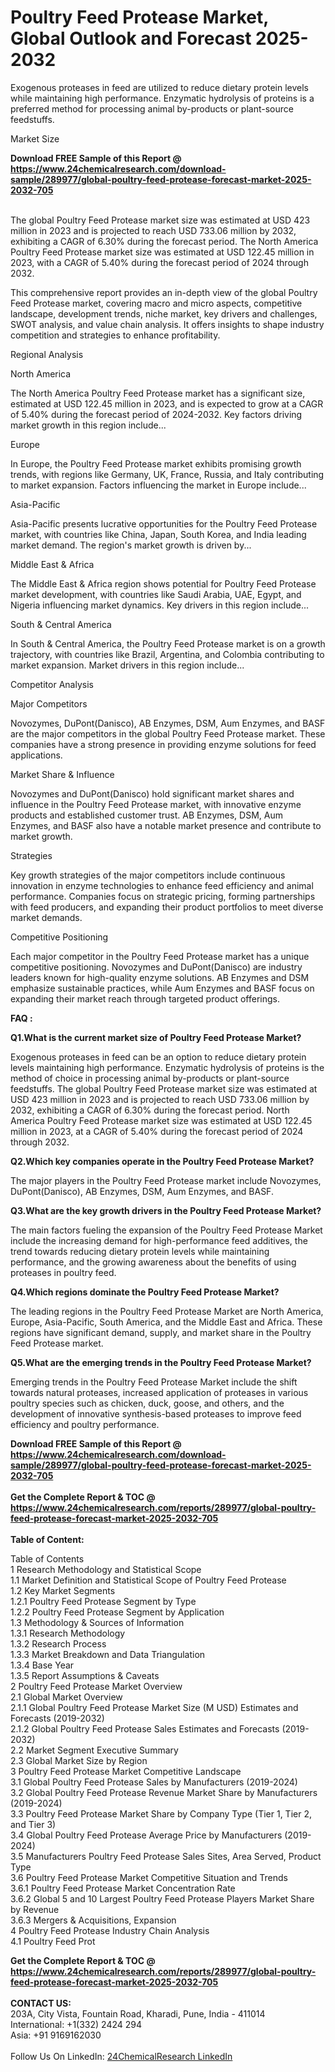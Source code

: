 <h1>Poultry Feed Protease Market, Global Outlook and Forecast 2025-2032</h1><p>Exogenous proteases in feed are utilized to reduce dietary protein levels while maintaining high performance. Enzymatic hydrolysis of proteins is a preferred method for processing animal by-products or plant-source feedstuffs.</p><p>
Market Size</p><p>
</p><div><b>Download FREE Sample of this Report @ 
            <a href="https://www.24chemicalresearch.com/download-sample/289977/global-poultry-feed-protease-forecast-market-2025-2032-705">
            https://www.24chemicalresearch.com/download-sample/289977/global-poultry-feed-protease-forecast-market-2025-2032-705</a></b></div><br><p>The global Poultry Feed Protease market size was estimated at USD 423 million in 2023 and is projected to reach USD 733.06 million by 2032, exhibiting a CAGR of 6.30% during the forecast period. The North America Poultry Feed Protease market size was estimated at USD 122.45 million in 2023, with a CAGR of 5.40% during the forecast period of 2024 through 2032.</p><p>
</p><p>This comprehensive report provides an in-depth view of the global Poultry Feed Protease market, covering macro and micro aspects, competitive landscape, development trends, niche market, key drivers and challenges, SWOT analysis, and value chain analysis. It offers insights to shape industry competition and strategies to enhance profitability.</p><p>
Regional Analysis</p><p>
North America</p><p>
</p><p>The North America Poultry Feed Protease market has a significant size, estimated at USD 122.45 million in 2023, and is expected to grow at a CAGR of 5.40% during the forecast period of 2024-2032. Key factors driving market growth in this region include...</p><p>
Europe</p><p>
</p><p>In Europe, the Poultry Feed Protease market exhibits promising growth trends, with regions like Germany, UK, France, Russia, and Italy contributing to market expansion. Factors influencing the market in Europe include...</p><p>
Asia-Pacific</p><p>
</p><p>Asia-Pacific presents lucrative opportunities for the Poultry Feed Protease market, with countries like China, Japan, South Korea, and India leading market demand. The region's market growth is driven by...</p><p>
Middle East &amp; Africa</p><p>
</p><p>The Middle East &amp; Africa region shows potential for Poultry Feed Protease market development, with countries like Saudi Arabia, UAE, Egypt, and Nigeria influencing market dynamics. Key drivers in this region include...</p><p>
South &amp; Central America</p><p>
</p><p>In South &amp; Central America, the Poultry Feed Protease market is on a growth trajectory, with countries like Brazil, Argentina, and Colombia contributing to market expansion. Market drivers in this region include...</p><p>
Competitor Analysis</p><p>
Major Competitors</p><p>
</p><p>Novozymes, DuPont(Danisco), AB Enzymes, DSM, Aum Enzymes, and BASF are the major competitors in the global Poultry Feed Protease market. These companies have a strong presence in providing enzyme solutions for feed applications.</p><p>
Market Share &amp; Influence</p><p>
</p><p>Novozymes and DuPont(Danisco) hold significant market shares and influence in the Poultry Feed Protease market, with innovative enzyme products and established customer trust. AB Enzymes, DSM, Aum Enzymes, and BASF also have a notable market presence and contribute to market growth.</p><p>
Strategies</p><p>
</p><p>Key growth strategies of the major competitors include continuous innovation in enzyme technologies to enhance feed efficiency and animal performance. Companies focus on strategic pricing, forming partnerships with feed producers, and expanding their product portfolios to meet diverse market demands.</p><p>
Competitive Positioning</p><p>
</p><p>Each major competitor in the Poultry Feed Protease market has a unique competitive positioning. Novozymes and DuPont(Danisco) are industry leaders known for high-quality enzyme solutions. AB Enzymes and DSM emphasize sustainable practices, while Aum Enzymes and BASF focus on expanding their market reach through targeted product offerings.</p><p>
</p><p>
<strong>FAQ :</strong></p><p>
<strong>Q1.What is the current market size of Poultry Feed Protease Market?</strong></p><p>
</p><p>Exogenous proteases in feed can be an option to reduce dietary protein levels maintaining high performance. Enzymatic hydrolysis of proteins is the method of choice in processing animal by-products or plant-source feedstuffs. The global Poultry Feed Protease market size was estimated at USD 423 million in 2023 and is projected to reach USD 733.06 million by 2032, exhibiting a CAGR of 6.30% during the forecast period. North America Poultry Feed Protease market size was estimated at USD 122.45 million in 2023, at a CAGR of 5.40% during the forecast period of 2024 through 2032.</p><p>
<strong>Q2.Which key companies operate in the Poultry Feed Protease Market?</strong></p><p>
</p><p>The major players in the Poultry Feed Protease market include Novozymes, DuPont(Danisco), AB Enzymes, DSM, Aum Enzymes, and BASF.</p><p>
<strong>Q3.What are the key growth drivers in the Poultry Feed Protease Market?</strong></p><p>
</p><p>The main factors fueling the expansion of the Poultry Feed Protease Market include the increasing demand for high-performance feed additives, the trend towards reducing dietary protein levels while maintaining performance, and the growing awareness about the benefits of using proteases in poultry feed.</p><p>
<strong>Q4.Which regions dominate the Poultry Feed Protease Market?</strong></p><p>
</p><p>The leading regions in the Poultry Feed Protease Market are North America, Europe, Asia-Pacific, South America, and the Middle East and Africa. These regions have significant demand, supply, and market share in the Poultry Feed Protease market.</p><p>
<strong>Q5.What are the emerging trends in the Poultry Feed Protease Market?</strong></p><p>
</p><p>Emerging trends in the Poultry Feed Protease Market include the shift towards natural proteases, increased application of proteases in various poultry species such as chicken, duck, goose, and others, and the development of innovative synthesis-based proteases to improve feed efficiency and poultry performance.</p><div><b>Download FREE Sample of this Report @ 
            <a href="https://www.24chemicalresearch.com/download-sample/289977/global-poultry-feed-protease-forecast-market-2025-2032-705">
            https://www.24chemicalresearch.com/download-sample/289977/global-poultry-feed-protease-forecast-market-2025-2032-705</a></b></div><br><div><b>Get the Complete Report & TOC @ 
            <a href="https://www.24chemicalresearch.com/reports/289977/global-poultry-feed-protease-forecast-market-2025-2032-705">
            https://www.24chemicalresearch.com/reports/289977/global-poultry-feed-protease-forecast-market-2025-2032-705</a></b></div><br>
            <b>Table of Content:</b><p>Table of Contents<br />
1 Research Methodology and Statistical Scope<br />
1.1 Market Definition and Statistical Scope of Poultry Feed Protease<br />
1.2 Key Market Segments<br />
1.2.1 Poultry Feed Protease Segment by Type<br />
1.2.2 Poultry Feed Protease Segment by Application<br />
1.3 Methodology & Sources of Information<br />
1.3.1 Research Methodology<br />
1.3.2 Research Process<br />
1.3.3 Market Breakdown and Data Triangulation<br />
1.3.4 Base Year<br />
1.3.5 Report Assumptions & Caveats<br />
2 Poultry Feed Protease Market Overview<br />
2.1 Global Market Overview<br />
2.1.1 Global Poultry Feed Protease Market Size (M USD) Estimates and Forecasts (2019-2032)<br />
2.1.2 Global Poultry Feed Protease Sales Estimates and Forecasts (2019-2032)<br />
2.2 Market Segment Executive Summary<br />
2.3 Global Market Size by Region<br />
3 Poultry Feed Protease Market Competitive Landscape<br />
3.1 Global Poultry Feed Protease Sales by Manufacturers (2019-2024)<br />
3.2 Global Poultry Feed Protease Revenue Market Share by Manufacturers (2019-2024)<br />
3.3 Poultry Feed Protease Market Share by Company Type (Tier 1, Tier 2, and Tier 3)<br />
3.4 Global Poultry Feed Protease Average Price by Manufacturers (2019-2024)<br />
3.5 Manufacturers Poultry Feed Protease Sales Sites, Area Served, Product Type<br />
3.6 Poultry Feed Protease Market Competitive Situation and Trends<br />
3.6.1 Poultry Feed Protease Market Concentration Rate<br />
3.6.2 Global 5 and 10 Largest Poultry Feed Protease Players Market Share by Revenue<br />
3.6.3 Mergers & Acquisitions, Expansion<br />
4 Poultry Feed Protease Industry Chain Analysis<br />
4.1 Poultry Feed Prot</p><div><b>Get the Complete Report & TOC @ 
            <a href="https://www.24chemicalresearch.com/reports/289977/global-poultry-feed-protease-forecast-market-2025-2032-705">
            https://www.24chemicalresearch.com/reports/289977/global-poultry-feed-protease-forecast-market-2025-2032-705</a></b></div><br><b>CONTACT US:</b><br>
            203A, City Vista, Fountain Road, Kharadi, Pune, India - 411014<br>
            International: +1(332) 2424 294<br>
            Asia: +91 9169162030 <br><br>
            Follow Us On LinkedIn: <a href="https://www.linkedin.com/company/24chemicalresearch/">24ChemicalResearch LinkedIn</a>